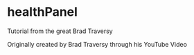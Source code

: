 # healthPanel
Tutorial from the great Brad Traversy 

Originally created by Brad Traversy through his YouTube Video
